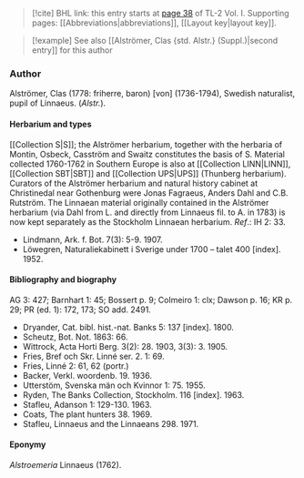 > [!cite] BHL link: this entry starts at [page 38](https://www.biodiversitylibrary.org/item/103414#page/86/mode/1up) of TL-2 Vol. I.
> Supporting pages: [[Abbreviations|abbreviations]], [[Layout key|layout key]].

> [!example] See also [[Alströmer, Clas {std. Alstr.} (Suppl.)|second entry]] for this author

### Author

Alströmer, Clas (1778: friherre, baron) \[von\] (1736-1794), Swedish naturalist, pupil of Linnaeus. (*Alstr.*).

#### Herbarium and types

[[Collection S|S]]; the Alströmer herbarium, together with the herbaria of Montin, Osbeck, Casström and Swaitz constitutes the basis of S. Material collected 1760-1762 in Southern Europe is also at [[Collection LINN|LINN]], [[Collection SBT|SBT]] and [[Collection UPS|UPS]] (Thunberg herbarium). Curators of the Alströmer herbarium and natural history cabinet at Christinedal near Gothenburg were Jonas Fagraeus, Anders Dahl and C.B. Rutström. The Linnaean material originally contained in the Alströmer herbarium (via Dahl from L. and directly from Linnaeus fil. to A. in 1783) is now kept separately as the Stockholm Linnaean herbarium.
*Ref*.: IH 2: 33.
- Lindmann, Ark. f. Bot. 7(3): 5-9. 1907.
- Löwegren, Naturaliekabinett i Sverige under 1700 – talet 400 \[index\]. 1952.

#### Bibliography and biography

AG 3: 427; Barnhart 1: 45; Bossert p. 9; Colmeiro 1: clx; Dawson p. 16; KR p. 29; PR (ed. 1): 172, 173; SO add. 2491.
- Dryander, Cat. bibl. hist.-nat. Banks 5: 137 \[index\]. 1800.
- Scheutz, Bot. Not. 1863: 66.
- Wittrock, Acta Horti Berg. 3(2): 28. 1903, 3(3): 3. 1905.
- Fries, Bref och Skr. Linné ser. 2. 1: 69.
- Fries, Linné 2: 61, 62 (portr.)
- Backer, Verkl. woordenb. 19. 1936.
- Utterstöm, Svenska män och Kvinnor 1: 75. 1955.
- Ryden, The Banks Collection, Stockholm. 116 \[index\]. 1963.
- Stafleu, Adanson 1: 129-130. 1963.
- Coats, The plant hunters 38. 1969.
- Stafleu, Linnaeus and the Linnaeans 298. 1971.

#### Eponymy

*Alstroemeria* Linnaeus (1762).

